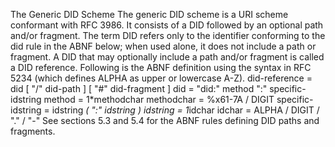 The Generic DID Scheme The generic DID scheme is a URI scheme conformant with RFC 3986. It consists of a DID followed by an optional path and/or fragment. The term DID refers only to the identifier conforming to the did rule in the ABNF below; when used alone, it does not include a path or fragment. A DID that may optionally include a path and/or fragment is called a DID reference. Following is the ABNF definition using the syntax in RFC 5234 (which defines ALPHA as upper or lowercase A-Z). did-reference = did [ "/" did-path ] [ "#" did-fragment ] did = "did:" method ":" specific-idstring method = 1*methodchar methodchar = %x61-7A / DIGIT specific-idstring = idstring *( ":" idstring ) idstring = 1*idchar idchar = ALPHA / DIGIT / "." / "-" See sections 5.3 and 5.4 for the ABNF rules defining DID paths and fragments.
